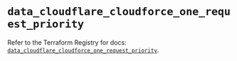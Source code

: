 # `data_cloudflare_cloudforce_one_request_priority`

Refer to the Terraform Registry for docs: [`data_cloudflare_cloudforce_one_request_priority`](https://registry.terraform.io/providers/cloudflare/cloudflare/5.1.0/docs/data-sources/cloudforce_one_request_priority).

